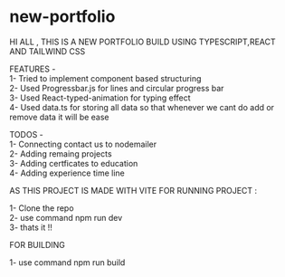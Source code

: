 # new-portfolio
HI ALL , THIS IS A NEW PORTFOLIO BUILD USING TYPESCRIPT,REACT AND TAILWIND CSS 

FEATURES - </br>
1- Tried to implement component based structuring </br>
2- Used Progressbar.js for lines and circular progress bar </br>
3- Used React-typed-animation for typing effect </br>
4- Used data.ts for storing all data so that whenever we cant do add or remove data it will be ease </br>

TODOS -</br>
1- Connecting contact us to nodemailer </br>
2- Adding remaing projects </br>
3- Adding certficates to education </br>
4- Adding experience time line </br>

AS THIS PROJECT IS MADE WITH VITE FOR RUNNING PROJECT :</br>

1- Clone the repo</br>
2- use command npm run dev</br>
3- thats it !!</br>

FOR BUILDING</br>

1- use command npm run build</br>
